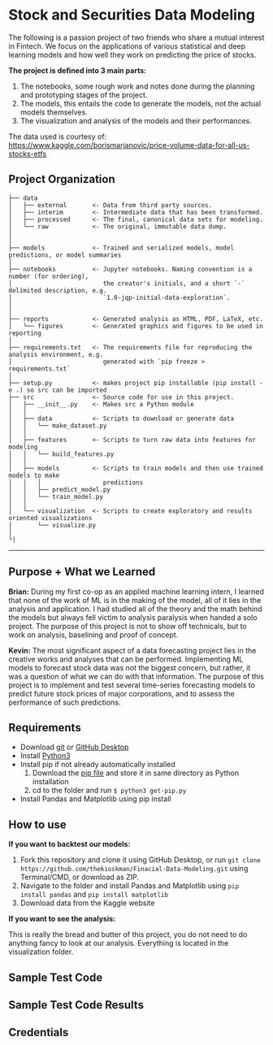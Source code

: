 Stock and Securities Data Modeling
==============================

The following is a passion project of two friends who share a mutual interest in Fintech. We focus on the applications of various statistical and deep learning models and how well they work on predicting the price of stocks.

**The project is defined into 3 main parts:**
1) The notebooks, some rough work and notes done during the planning and prototyping stages of the project.
2) The models, this entails the code to generate the models, not the actual models themselves.
3) The visualization and analysis of the models and their performances.


The data used is courtesy of: https://www.kaggle.com/borismarjanovic/price-volume-data-for-all-us-stocks-etfs


Project Organization
------------

    ├── data
    │   ├── external       <- Data from third party sources.
    │   ├── interim        <- Intermediate data that has been transformed.
    │   ├── processed      <- The final, canonical data sets for modeling.
    │   └── raw            <- The original, immutable data dump.
    │
    │
    ├── models             <- Trained and serialized models, model predictions, or model summaries
    │
    ├── notebooks          <- Jupyter notebooks. Naming convention is a number (for ordering),
    │                         the creator's initials, and a short `-` delimited description, e.g.
    │                         `1.0-jqp-initial-data-exploration`.
    │
    │
    ├── reports            <- Generated analysis as HTML, PDF, LaTeX, etc.
    │   └── figures        <- Generated graphics and figures to be used in reporting
    │
    ├── requirements.txt   <- The requirements file for reproducing the analysis environment, e.g.
    │                         generated with `pip freeze > requirements.txt`
    │
    ├── setup.py           <- makes project pip installable (pip install -e .) so src can be imported
    ├── src                <- Source code for use in this project.
    │   ├── __init__.py    <- Makes src a Python module
    │   │
    │   ├── data           <- Scripts to download or generate data
    │   │   └── make_dataset.py
    │   │
    │   ├── features       <- Scripts to turn raw data into features for modeling
    │   │   └── build_features.py
    │   │
    │   ├── models         <- Scripts to train models and then use trained models to make
    │   │   │                 predictions
    │   │   ├── predict_model.py
    │   │   └── train_model.py
    │   │
    │   └── visualization  <- Scripts to create exploratory and results oriented visualizations
    │       └── visualize.py
    │
    └|


--------


Purpose + What we Learned
-------------------------
**Brian:** During my first co-op as an applied machine learning intern, I learned that none of the work of ML is in the making of the model, all of it lies in the analysis and application. I had studied all of the theory and the math behind the models but always fell victim to analysis paralysis when handed a solo project. The purpose of this project is not to show off technicals, but to work on analysis, baselining and proof of concept. 

**Kevin:** The most significant aspect of a data forecasting project lies in the creative works and analyses that can be performed. Implementing ML models to forecast stock data was not the biggest concern, but rather, it was a question of what we can do with that information. The purpose of this project is to implement and test several time-series forecasting models to predict future stock prices of major corporations, and to assess the performance of such predictions. 


Requirements
-------------
- Download [git](https://git-scm.com/downloads) or [GitHub Desktop](https://desktop.github.com/)
- Install [Python3](https://www.python.org/downloads/) 
- Install pip if not already automatically installed
  1. Download the [pip file](https://bootstrap.pypa.io/get-pip.py) and store it in same directory as Python installation
  2. cd to the folder and run ```$ python3 get-pip.py```
- Install Pandas and Matplotlib using pip install


How to use
----------- 
**If you want to backtest our models:**
1. Fork this repository and clone it using GitHub Desktop, or run ```git clone https://github.com/thekioskman/Finacial-Data-Modeling.git``` using Terminal/CMD, or download as ZIP. 
2. Navigate to the folder and install Pandas and Matplotlib using ```pip install pandas``` and ```pip install matplotlib```
3. Download data from the Kaggle website

**If you want to see the analysis:**

This is really the bread and butter of this project, you do not need to do anything fancy to look at our analysis. Everything is located in the visualization folder.


Sample Test Code
-----------------


Sample Test Code Results
-------------------------


Credentials
-----------
